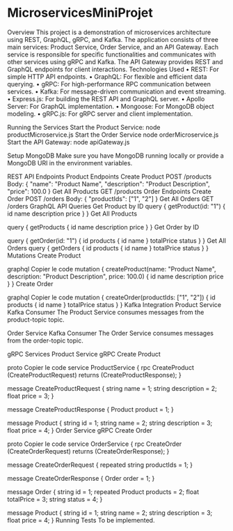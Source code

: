 # MicroservicesMiniProjet
Overview
This project is a demonstration of microservices architecture using REST, GraphQL, gRPC, and Kafka. The application consists of three main services: Product Service, Order Service, and an API Gateway. Each service is responsible for specific functionalities and communicates with other services using gRPC and Kafka. The API Gateway provides REST and GraphQL endpoints for client interactions.
Technologies Used
  •	REST: For simple HTTP API endpoints.
  •	GraphQL: For flexible and efficient data querying.
  •	gRPC: For high-performance RPC communication between services.
  •	Kafka: For message-driven communication and event streaming.
  •	Express.js: For building the REST API and GraphQL server.
  •	Apollo Server: For GraphQL implementation.
  •	Mongoose: For MongoDB object modeling.
  •	gRPC.js: For gRPC server and client implementation.


Running the Services
Start the Product Service:
  node productMicroservice.js
Start the Order Service
  node orderMicroservice.js
Start the API Gateway:
  node apiGateway.js

Setup MongoDB
Make sure you have MongoDB running locally or provide a MongoDB URI in the environment variables.

REST API Endpoints
Product Endpoints
Create Product
POST /products
Body: { "name": "Product Name", "description": "Product Description", "price": 100.0 }
Get All Products
    GET /products
Order Endpoints
Create Order
    POST /orders
Body: { "productIds": ["1", "2"] }
Get All Orders
  GET /orders
GraphQL API
Queries
Get Product by ID
    query {
  getProduct(id: "1") {
    id
    name
    description
    price
  }
}
Get All Products

  query {
  getProducts {
    id
    name
    description
    price
  }
}
Get Order by ID

  query {
  getOrder(id: "1") {
    id
    products {
      id
      name
    }
    totalPrice
    status
  }
}
Get All Orders
query {
  getOrders {
    id
    products {
      id
      name
    }
    totalPrice
    status
  }
}
Mutations
Create Product

graphql
Copier le code
mutation {
  createProduct(name: "Product Name", description: "Product Description", price: 100.0) {
    id
    name
    description
    price
  }
}
Create Order

graphql
Copier le code
mutation {
  createOrder(productIds: ["1", "2"]) {
    id
    products {
      id
      name
    }
    totalPrice
    status
  }
}
Kafka Integration
Product Service Kafka Consumer
The Product Service consumes messages from the product-topic topic.

Order Service Kafka Consumer
The Order Service consumes messages from the order-topic topic.

gRPC Services
Product Service gRPC
Create Product

proto
Copier le code
service ProductService {
  rpc CreateProduct (CreateProductRequest) returns (CreateProductResponse);
}

message CreateProductRequest {
  string name = 1;
  string description = 2;
  float price = 3;
}

message CreateProductResponse {
  Product product = 1;
}

message Product {
  string id = 1;
  string name = 2;
  string description = 3;
  float price = 4;
}
Order Service gRPC
Create Order

proto
Copier le code
service OrderService {
  rpc CreateOrder (CreateOrderRequest) returns (CreateOrderResponse);
}

message CreateOrderRequest {
  repeated string productIds = 1;
}

message CreateOrderResponse {
  Order order = 1;
}

message Order {
  string id = 1;
  repeated Product products = 2;
  float totalPrice = 3;
  string status = 4;
}

message Product {
  string id = 1;
  string name = 2;
  string description = 3;
  float price = 4;
}
Running Tests
To be implemented.



